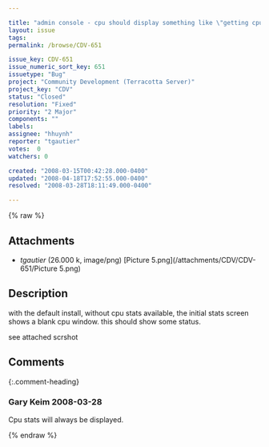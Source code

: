 ```yaml
---

title: "admin console - cpu should display something like \"getting cpu status\""
layout: issue
tags: 
permalink: /browse/CDV-651

issue_key: CDV-651
issue_numeric_sort_key: 651
issuetype: "Bug"
project: "Community Development (Terracotta Server)"
project_key: "CDV"
status: "Closed"
resolution: "Fixed"
priority: "2 Major"
components: ""
labels: 
assignee: "hhuynh"
reporter: "tgautier"
votes:  0
watchers: 0

created: "2008-03-15T00:42:28.000-0400"
updated: "2008-04-18T17:52:55.000-0400"
resolved: "2008-03-28T18:11:49.000-0400"

---
```




{% raw %}


## Attachments

* <em>tgautier</em> (26.000 k, image/png) [Picture 5.png](/attachments/CDV/CDV-651/Picture 5.png)




## Description

<div markdown="1" class="description">

with the default install, without cpu stats available, the initial stats screen shows a blank cpu window.  this should show some status.

see attached scrshot

</div>

## Comments


{:.comment-heading}
### **Gary Keim** <span class="date">2008-03-28</span>

<div markdown="1" class="comment">

Cpu stats will always be displayed.


</div>



{% endraw %}
